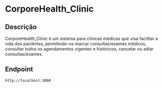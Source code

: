 # CorporeHealth_Clinic
## Descrição
CorporeHealth_Clinic é um sistema para clínicas médicas que visa facilitar a vida dos paciêntes, permitindo-os marcar consultas/exames médicos, consultar todos os agendamentos vigentes e históricos, cancelar ou adiar consultas/exames.  

## Endpoint
```
http://localhost:3000
```